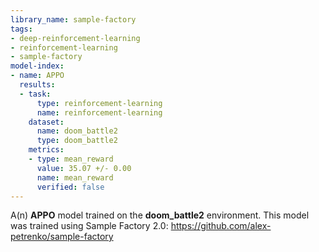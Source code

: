 ```yaml
---
library_name: sample-factory
tags:
- deep-reinforcement-learning
- reinforcement-learning
- sample-factory
model-index:
- name: APPO
  results:
  - task:
      type: reinforcement-learning
      name: reinforcement-learning
    dataset:
      name: doom_battle2
      type: doom_battle2
    metrics:
    - type: mean_reward
      value: 35.07 +/- 0.00
      name: mean_reward
      verified: false
---
```


A(n) **APPO** model trained on the **doom_battle2** environment.
This model was trained using Sample Factory 2.0: https://github.com/alex-petrenko/sample-factory
    